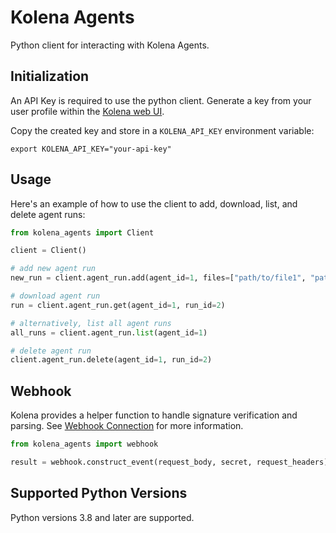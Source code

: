 # Kolena Agents

Python client for interacting with Kolena Agents.

## Initialization

An API Key is required to use the python client.
Generate a key from your user profile within the [Kolena web UI](https://agents.kolena.com).

Copy the created key and store in a `KOLENA_API_KEY` environment variable:

```shell
export KOLENA_API_KEY="your-api-key"
```

## Usage

Here's an example of how to use the client to add, download, list, and delete agent runs:

```python
from kolena_agents import Client

client = Client()

# add new agent run
new_run = client.agent_run.add(agent_id=1, files=["path/to/file1", "path/to/file2"])

# download agent run
run = client.agent_run.get(agent_id=1, run_id=2)

# alternatively, list all agent runs
all_runs = client.agent_run.list(agent_id=1)

# delete agent run
client.agent_run.delete(agent_id=1, run_id=2)
```

## Webhook

Kolena provides a helper function to handle signature verification and parsing. See [Webhook Connection](https://docs.agents.kolena.com/connections#webhook) for more information.

```python
from kolena_agents import webhook

result = webhook.construct_event(request_body, secret, request_headers)
```

## Supported Python Versions

Python versions 3.8 and later are supported.
